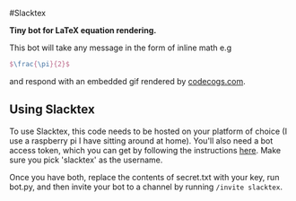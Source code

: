#Slacktex

**Tiny bot for LaTeX equation rendering.**

This bot will take any message in the form of inline math e.g

```latex
$\frac{\pi}{2}$
```

and respond with an embedded gif rendered by [codecogs.com](http://www.codecogs.com/latex/eqneditor.php).

## Using Slacktex

To use Slacktex, this code needs to be hosted on your platform of choice (I use a raspberry pi I have sitting around at home). You'll also need a bot access token, which you can get by following the instructions [here](https://ucldqt.slack.com/apps/new/A0F7YS25R-bots). Make sure you pick 'slacktex' as the username. 

Once you have both, replace the contents of secret.txt with your key, run bot.py, and then invite your bot to a channel by running `/invite slacktex`.
